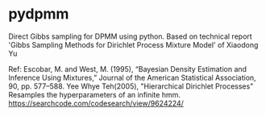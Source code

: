 # pydpmm
Direct Gibbs sampling for DPMM using python.
Based on technical report 'Gibbs Sampling Methods for Dirichlet Process Mixture Model' of Xiaodong Yu

Ref:
Escobar, M. and West, M. (1995), “Bayesian Density Estimation and Inference Using Mixtures,” Journal of the American Statistical Association, 90, pp. 577–588.
Yee Whye Teh(2005), "Hierarchical Dirichlet Processes"
Resamples the hyperparameters of an infinite hmm. https://searchcode.com/codesearch/view/9624224/